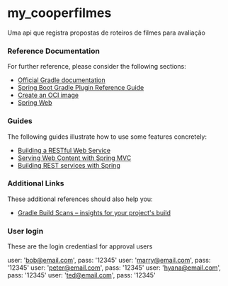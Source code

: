 # my_cooperfilmes
Uma api que registra propostas de roteiros de filmes para avaliação

### Reference Documentation
For further reference, please consider the following sections:

* [Official Gradle documentation](https://docs.gradle.org)
* [Spring Boot Gradle Plugin Reference Guide](https://docs.spring.io/spring-boot/3.5.3/gradle-plugin)
* [Create an OCI image](https://docs.spring.io/spring-boot/3.5.3/gradle-plugin/packaging-oci-image.html)
* [Spring Web](https://docs.spring.io/spring-boot/3.5.3/reference/web/servlet.html)

### Guides
The following guides illustrate how to use some features concretely:

* [Building a RESTful Web Service](https://spring.io/guides/gs/rest-service/)
* [Serving Web Content with Spring MVC](https://spring.io/guides/gs/serving-web-content/)
* [Building REST services with Spring](https://spring.io/guides/tutorials/rest/)

### Additional Links
These additional references should also help you:

* [Gradle Build Scans – insights for your project's build](https://scans.gradle.com#gradle)

### User login
These are the login credentiasl for approval users

user: 'bob@email.com', pass: '12345'
user: 'marry@email.com', pass: '12345'
user: 'peter@email.com', pass: '12345'
user: 'hyana@email.com', pass: '12345'
user: 'ted@email.com', pass: '12345'